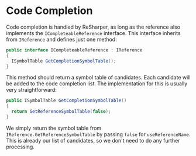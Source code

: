 # Code Completion

Code completion is handled by ReSharper, as long as the reference also implements the `ICompleteableReference` interface. This interface inherits from `IReference` and defines just one method:

```cs
public interface ICompleteableReference : IReference
{
  ISymbolTable GetCompletionSymbolTable();
}
```

This method should return a symbol table of candidates. Each candidate will be added to the code completion list. The implementation for this is usually very straightforward:

```cs
public ISymbolTable GetCompletionSymbolTable()
{
  return GetReferenceSymbolTable(false);
}
```

We simply return the symbol table from `IReference.GetReferenceSymbolTable` by passing `false` for `useReferenceName`. This is already our list of candidates, so we don't need to do any further processing.


